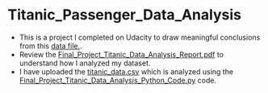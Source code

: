 # Titanic_Passenger_Data_Analysis
* This is a project I completed on Udacity to draw meaningful conclusions from 
	this [data file.](https://www.kaggle.com/c/titanic/data). 
* Review the 
	[Final_Project_Titanic_Data_Analysis_Report.pdf](Titanic_Passenger_Data_Analysis/Final_Project_Titanic_Data_Analysis_Report.pdf) 
	to understand how I analyzed my dataset.
* I have uploaded the [titanic_data.csv](Titanic_Passenger_Data_Analysis/titanic_data.csv) which is analyzed using the 
	[Final_Project_Titanic_Data_Analysis_Python_Code.py](Titanic_Passenger_Data_Analysis/Final_Project_Titanic_Data_Analysis_Python_Code.py)
	code.